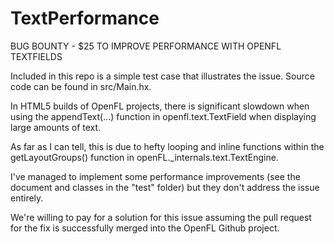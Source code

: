 # TextPerformance

BUG BOUNTY - $25 TO IMPROVE PERFORMANCE WITH OPENFL TEXTFIELDS

Included in this repo is a simple test case that illustrates the issue. Source code can be found in src/Main.hx.

In HTML5 builds of OpenFL projects, there is significant slowdown when using the appendText(...) function in openfl.text.TextField when displaying large amounts of text.

As far as I can tell, this is due to hefty looping and inline functions within the getLayoutGroups() function in openFL._internals.text.TextEngine.

I've managed to implement some performance improvements (see the document and classes in the "test" folder) but they don't address the issue entirely.

We're willing to pay for a solution for this issue assuming the pull request for the fix is successfully merged into the OpenFL Github project.